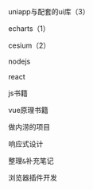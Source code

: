 uniapp与配套的ui库（3）



echarts（1）

cesium（2）

nodejs

react

js书籍

vue原理书籍

做内涝的项目



响应式设计

整理`&`补充笔记

浏览器插件开发